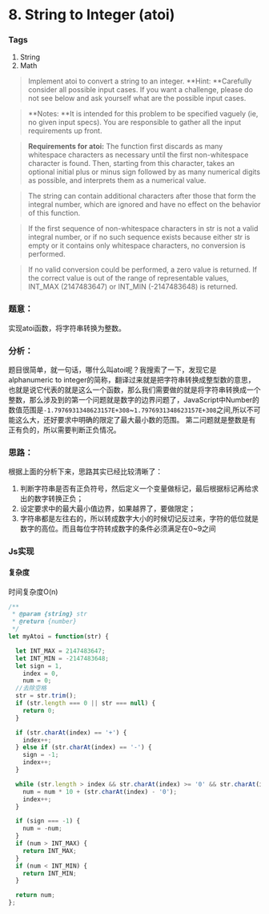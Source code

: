 # 8. String to Integer (atoi)

### Tags
1. String
2. Math

>Implement atoi to convert a string to an integer.
>**Hint: **Carefully consider all possible input cases. If you want a challenge, please do not see below and ask yourself what are the possible input cases.

>**Notes: **It is intended for this problem to be specified vaguely (ie, no given input specs). You are responsible to gather all the input requirements up front.

>**Requirements for atoi:**
>The function first discards as many whitespace characters as necessary until the first non-whitespace character is found. Then, starting from this character, takes an optional initial plus or minus sign followed by as many numerical digits as possible, and interprets them as a numerical value.

>The string can contain additional characters after those that form the integral number, which are ignored and have no effect on the behavior of this function.

>If the first sequence of non-whitespace characters in str is not a valid integral number, or if no such sequence exists because either str is empty or it contains only whitespace characters, no conversion is performed.

>If no valid conversion could be performed, a zero value is returned. If the correct value is out of the range of representable values, INT_MAX (2147483647) or INT_MIN (-2147483648) is returned.

### 题意：
实现atoi函数，将字符串转换为整数。

### 分析：
题目很简单，就一句话，哪什么叫atoi呢？我搜索了一下，发现它是alphanumeric to integer的简称，翻译过来就是把字符串转换成整型数的意思，也就是说它代表的就是这么一个函数，那么我们需要做的就是将字符串转换成一个整数，那么涉及到的第一个问题就是数字的边界问题了，JavaScript中Number的数值范围是`-1.7976931348623157E+308`~`1.7976931348623157E+308`之间,所以不可能这么大，还好要求中明确的限定了最大最小数的范围。
第二问题就是整数是有正有负的，所以需要判断正负情况。

### 思路：
根据上面的分析下来，思路其实已经比较清晰了：
1. 判断字符串是否有正负符号，然后定义一个变量做标记，最后根据标记再给求出的数字转换正负；
2. 设定要求中的最大最小值边界，如果越界了，要做限定；
3. 字符串都是左往右的，所以转成数字大小的时候切记反过来，字符的低位就是数字的高位。而且每位字符转成数字的条件必须满足在0~9之间

### Js实现

#### 复杂度
时间复杂度O(n)

```js
/**
 * @param {string} str
 * @return {number}
 */
let myAtoi = function(str) {

  let INT_MAX = 2147483647;
  let INT_MIN = -2147483648;
  let sign = 1,
    index = 0,
    num = 0;
  //去除空格
  str = str.trim();
  if (str.length === 0 || str === null) {
    return 0;
  }

  if (str.charAt(index) == '+') {
    index++;
  } else if (str.charAt(index) == '-') {
    sign = -1;
    index++;
  }

  while (str.length > index && str.charAt(index) >= '0' && str.charAt(index) <= '9') {
    num = num * 10 + (str.charAt(index) - '0');
    index++;
  }

  if (sign === -1) {
    num = -num;
  }
  if (num > INT_MAX) {
    return INT_MAX;
  }
  if (num < INT_MIN) {
    return INT_MIN;
  }

  return num;
};

```















